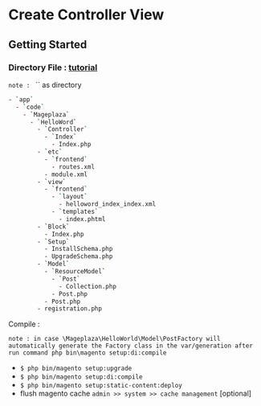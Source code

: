 # Create Controller View

## Getting Started

### Directory File : [tutorial](https://www.mageplaza.com/magento-2-module-development/how-to-create-crud-model-magento-2.html)
`note : `  `` as directory
```bash
- `app`
  - `code`
    - `Mageplaza`
      - `HelloWord`
        - `Controller`
          - `Index`
            - Index.php
        - `etc`
          - `frontend`
            - routes.xml
          - module.xml
        - `view`
          - `frontend`
            - `layout`
              - helloword_index_index.xml
            - `templates`
              - index.phtml
        - `Block`
          - Index.php
        - `Setup`
          - InstallSchema.php
          - UpgradeSchema.php
        - `Model`
          - `ResourceModel`
            - `Post`
              - Collection.php
            - Post.php
          - Post.php
        - registration.php
```

Compile : 

`note : in case \Mageplaza\HelloWorld\Model\PostFactory will automatically generate the Factory class in the var/generation after run command php bin\magento setup:di:compile`

- `$ php bin/magento setup:upgrade`
- `$ php bin/magento setup:di:compile`
- `$ php bin/magento setup:static-content:deploy`
- flush magento cache `admin >> system >> cache management` [optional]
